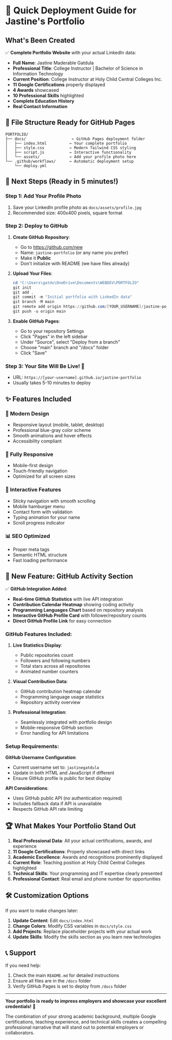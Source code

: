 # 🚀 Quick Deployment Guide for Jastine's Portfolio

## What's Been Created

✅ **Complete Portfolio Website** with your actual LinkedIn data:
- **Full Name**: Jastine Maderable Gatdula
- **Professional Title**: College Instructor | Bachelor of Science in Information Technology  
- **Current Position**: College Instructor at Holy Child Central Colleges Inc.
- **11 Google Certifications** properly displayed
- **4 Awards** showcased
- **10 Professional Skills** highlighted
- **Complete Education History**
- **Real Contact Information**

## 📁 File Structure Ready for GitHub Pages

```
PORTFOLIO/
├── docs/                    ← GitHub Pages deployment folder
│   ├── index.html          ← Your complete portfolio
│   ├── style.css           ← Modern Tailwind CSS styling
│   ├── script.js           ← Interactive functionality
│   └── assets/             ← Add your profile photo here
└── .github/workflows/      ← Automatic deployment setup
    └── deploy.yml
```

## 🎯 Next Steps (Ready in 5 minutes!)

### Step 1: Add Your Profile Photo
1. Save your LinkedIn profile photo as `docs/assets/profile.jpg`
2. Recommended size: 400x400 pixels, square format

### Step 2: Deploy to GitHub
1. **Create GitHub Repository**:
   - Go to https://github.com/new
   - Name: `jastine-portfolio` (or any name you prefer)
   - Make it **Public**
   - Don't initialize with README (we have files already)

2. **Upload Your Files**:
   ```powershell
   cd "C:\Users\gatdu\OneDrive\Documents\WEBDEV\PORTFOLIO"
   git init
   git add .
   git commit -m "Initial portfolio with LinkedIn data"
   git branch -M main
   git remote add origin https://github.com/[YOUR_USERNAME]/jastine-portfolio.git
   git push -u origin main
   ```

3. **Enable GitHub Pages**:
   - Go to your repository Settings
   - Click "Pages" in the left sidebar
   - Under "Source", select "Deploy from a branch"
   - Choose "main" branch and "/docs" folder
   - Click "Save"

### Step 3: Your Site Will Be Live! 🎉
- URL: `https://[your-username].github.io/jastine-portfolio`
- Usually takes 5-10 minutes to deploy

## ✨ Features Included

### 🎨 **Modern Design**
- Responsive layout (mobile, tablet, desktop)
- Professional blue-gray color scheme
- Smooth animations and hover effects
- Accessibility compliant

### 📱 **Fully Responsive**
- Mobile-first design
- Touch-friendly navigation
- Optimized for all screen sizes

### 🔧 **Interactive Features**
- Sticky navigation with smooth scrolling
- Mobile hamburger menu
- Contact form with validation
- Typing animation for your name
- Scroll progress indicator

### 📊 **SEO Optimized**
- Proper meta tags
- Semantic HTML structure
- Fast loading performance

## 🚀 New Feature: GitHub Activity Section

✅ **GitHub Integration Added**:
- **Real-time GitHub Statistics** with live API integration
- **Contribution Calendar Heatmap** showing coding activity
- **Programming Languages Chart** based on repository analysis
- **Interactive GitHub Profile Card** with follower/repository counts
- **Direct GitHub Profile Link** for easy connection

### GitHub Features Included:

1. **Live Statistics Display**:
   - Public repositories count
   - Followers and following numbers
   - Total stars across all repositories
   - Animated number counters

2. **Visual Contribution Data**:
   - GitHub contribution heatmap calendar
   - Programming language usage statistics
   - Repository activity overview

3. **Professional Integration**:
   - Seamlessly integrated with portfolio design
   - Mobile-responsive GitHub section
   - Error handling for API limitations

### Setup Requirements:

**GitHub Username Configuration**:
- Current username set to: `jastinegatdula`
- Update in both HTML and JavaScript if different
- Ensure GitHub profile is public for best display

**API Considerations**:
- Uses GitHub public API (no authentication required)
- Includes fallback data if API is unavailable
- Respects GitHub API rate limiting

## 🏆 What Makes Your Portfolio Stand Out

1. **Real Professional Data**: All your actual certifications, awards, and experience
2. **11 Google Certifications**: Properly showcased with direct links
3. **Academic Excellence**: Awards and recognitions prominently displayed
4. **Current Role**: Teaching position at Holy Child Central Colleges highlighted
5. **Technical Skills**: Your programming and IT expertise clearly presented
6. **Professional Contact**: Real email and phone number for opportunities

## 🛠️ Customization Options

If you want to make changes later:

1. **Update Content**: Edit `docs/index.html`
2. **Change Colors**: Modify CSS variables in `docs/style.css`
3. **Add Projects**: Replace placeholder projects with your actual work
4. **Update Skills**: Modify the skills section as you learn new technologies

## 📞 Support

If you need help:
1. Check the main `README.md` for detailed instructions
2. Ensure all files are in the `/docs` folder
3. Verify GitHub Pages is set to deploy from `/docs` folder

---

**Your portfolio is ready to impress employers and showcase your excellent credentials!** 🌟

The combination of your strong academic background, multiple Google certifications, teaching experience, and technical skills creates a compelling professional narrative that will stand out to potential employers or collaborators.
